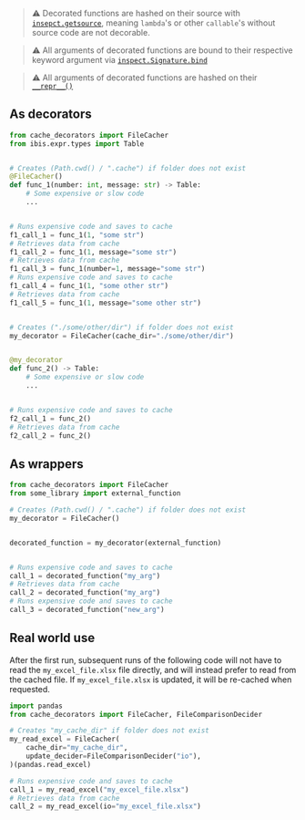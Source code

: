 > :warning: Decorated functions are hashed on their source with [`insepct.getsource`](https://docs.python.org/3/library/inspect.html#inspect.getsource), meaning `lambda`'s or other `callable`'s without source code are not decorable.

> :warning: All arguments of decorated functions are bound to their respective keyword argument via [`inspect.Signature.bind`](https://docs.python.org/3/library/inspect.html#inspect.Signature.bind)

> :warning: All arguments of decorated functions are hashed on their [`__repr__()`](https://docs.python.org/3/library/functions.html?highlight=repr#repr)

## As decorators

```py
from cache_decorators import FileCacher
from ibis.expr.types import Table


# Creates (Path.cwd() / ".cache") if folder does not exist
@FileCacher()
def func_1(number: int, message: str) -> Table:
    # Some expensive or slow code
    ...


# Runs expensive code and saves to cache
f1_call_1 = func_1(1, "some str")
# Retrieves data from cache
f1_call_2 = func_1(1, message="some str")
# Retrieves data from cache
f1_call_3 = func_1(number=1, message="some str")
# Runs expensive code and saves to cache
f1_call_4 = func_1(1, "some other str")
# Retrieves data from cache
f1_call_5 = func_1(1, message="some other str")


# Creates ("./some/other/dir") if folder does not exist
my_decorator = FileCacher(cache_dir="./some/other/dir")


@my_decorator
def func_2() -> Table:
    # Some expensive or slow code
    ...


# Runs expensive code and saves to cache
f2_call_1 = func_2()
# Retrieves data from cache
f2_call_2 = func_2()
```

## As wrappers

```py
from cache_decorators import FileCacher
from some_library import external_function

# Creates (Path.cwd() / ".cache") if folder does not exist
my_decorator = FileCacher()


decorated_function = my_decorator(external_function)


# Runs expensive code and saves to cache
call_1 = decorated_function("my_arg")
# Retrieves data from cache
call_2 = decorated_function("my_arg")
# Runs expensive code and saves to cache
call_3 = decorated_function("new_arg")
```
## Real world use

After the first run, subsequent runs of the following code will not have to read the `my_excel_file.xlsx` file directly, and will instead prefer to read from the cached file. If `my_excel_file.xlsx` is updated, it will be re-cached when requested.

```py
import pandas
from cache_decorators import FileCacher, FileComparisonDecider

# Creates "my_cache_dir" if folder does not exist
my_read_excel = FileCacher(
    cache_dir="my_cache_dir",
    update_decider=FileComparisonDecider("io"),
)(pandas.read_excel)

# Runs expensive code and saves to cache
call_1 = my_read_excel("my_excel_file.xlsx")
# Retrieves data from cache
call_2 = my_read_excel(io="my_excel_file.xlsx")
```
